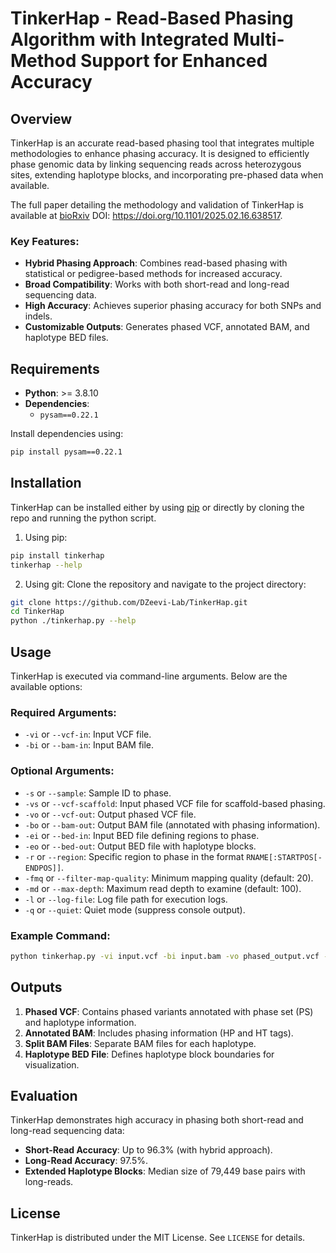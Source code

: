 # TinkerHap - Read-Based Phasing Algorithm with Integrated Multi-Method Support for Enhanced Accuracy

## Overview
TinkerHap is an accurate read-based phasing tool that integrates multiple methodologies to enhance phasing accuracy. It is designed to efficiently phase genomic data by linking sequencing reads across heterozygous sites, extending haplotype blocks, and incorporating pre-phased data when available.

The full paper detailing the methodology and validation of TinkerHap is available at [bioRxiv](https://doi.org/10.1101/2025.02.16.638517)
DOI: https://doi.org/10.1101/2025.02.16.638517.

### Key Features:
- **Hybrid Phasing Approach**: Combines read-based phasing with statistical or pedigree-based methods for increased accuracy.
- **Broad Compatibility**: Works with both short-read and long-read sequencing data.
- **High Accuracy**: Achieves superior phasing accuracy for both SNPs and indels.
- **Customizable Outputs**: Generates phased VCF, annotated BAM, and haplotype BED files.

## Requirements
- **Python**: >= 3.8.10
- **Dependencies**:
  - `pysam==0.22.1`

Install dependencies using:
```bash
pip install pysam==0.22.1
```

## Installation
TinkerHap can be installed either by using [pip](https://pip.pypa.io) or directly by cloning the repo and running the python script.
1. Using pip:
```bash
pip install tinkerhap
tinkerhap --help
```

2. Using git: Clone the repository and navigate to the project directory:
```bash
git clone https://github.com/DZeevi-Lab/TinkerHap.git
cd TinkerHap
python ./tinkerhap.py --help
```

## Usage
TinkerHap is executed via command-line arguments. Below are the available options:

### Required Arguments:
- `-vi` or `--vcf-in`: Input VCF file.
- `-bi` or `--bam-in`: Input BAM file.

### Optional Arguments:
- `-s` or `--sample`: Sample ID to phase.
- `-vs` or `--vcf-scaffold`: Input phased VCF file for scaffold-based phasing.
- `-vo` or `--vcf-out`: Output phased VCF file.
- `-bo` or `--bam-out`: Output BAM file (annotated with phasing information).
- `-ei` or `--bed-in`: Input BED file defining regions to phase.
- `-eo` or `--bed-out`: Output BED file with haplotype blocks.
- `-r` or `--region`: Specific region to phase in the format `RNAME[:STARTPOS[-ENDPOS]]`.
- `-fmq` or `--filter-map-quality`: Minimum mapping quality (default: 20).
- `-md` or `--max-depth`: Maximum read depth to examine (default: 100).
- `-l` or `--log-file`: Log file path for execution logs.
- `-q` or `--quiet`: Quiet mode (suppress console output).

### Example Command:
```bash
python tinkerhap.py -vi input.vcf -bi input.bam -vo phased_output.vcf -bo phased_output.bam -r chr1:100000-200000
```

## Outputs
1. **Phased VCF**: Contains phased variants annotated with phase set (PS) and haplotype information.
2. **Annotated BAM**: Includes phasing information (HP and HT tags).
3. **Split BAM Files**: Separate BAM files for each haplotype.
4. **Haplotype BED File**: Defines haplotype block boundaries for visualization.

## Evaluation
TinkerHap demonstrates high accuracy in phasing both short-read and long-read sequencing data:
- **Short-Read Accuracy**: Up to 96.3% (with hybrid approach).
- **Long-Read Accuracy**: 97.5%.
- **Extended Haplotype Blocks**: Median size of 79,449 base pairs with long-reads.

## License
TinkerHap is distributed under the MIT License. See `LICENSE` for details.
